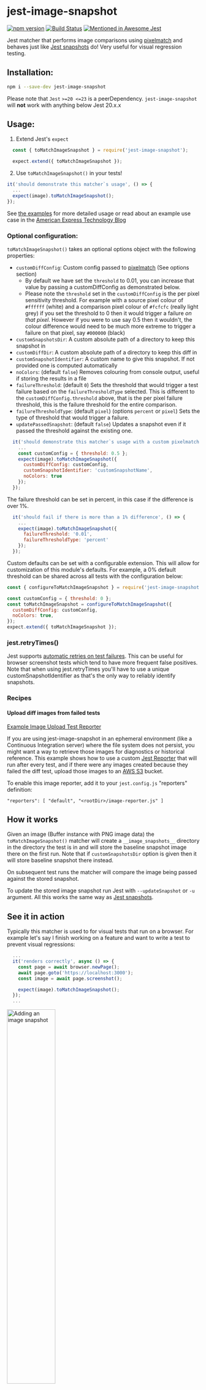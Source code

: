 # jest-image-snapshot

[![npm version](https://badge.fury.io/js/jest-image-snapshot.svg)](https://badge.fury.io/js/jest-image-snapshot)
[![Build Status](https://travis-ci.org/americanexpress/jest-image-snapshot.svg?branch=master)](https://travis-ci.org/americanexpress/jest-image-snapshot)
[![Mentioned in Awesome Jest](https://awesome.re/mentioned-badge.svg)](https://github.com/jest-community/awesome-jest)

Jest matcher that performs image comparisons using [pixelmatch](https://github.com/mapbox/pixelmatch) and behaves just like [Jest snapshots](https://facebook.github.io/jest/docs/snapshot-testing.html) do! Very useful for visual regression testing.

## Installation:
  ```bash
  npm i --save-dev jest-image-snapshot
  ```

  Please note that `Jest` `>=20 <=23` is a peerDependency. `jest-image-snapshot` will **not** work with anything below Jest 20.x.x

## Usage:
1. Extend Jest's `expect`
  ```javascript
    const { toMatchImageSnapshot } = require('jest-image-snapshot');

    expect.extend({ toMatchImageSnapshot });
  ```

2. Use `toMatchImageSnapshot()` in your tests!
  ```javascript
  it('should demonstrate this matcher`s usage', () => {
    ...
    expect(image).toMatchImageSnapshot();
  });
```

See [the examples](./examples/README.md) for more detailed usage or read about an example use case in the [American Express Technology Blog](https://americanexpress.io/smile-for-the-camera/)

### Optional configuration:

`toMatchImageSnapshot()` takes an optional options object with the following properties:

* `customDiffConfig`: Custom config passed to [pixelmatch](https://github.com/mapbox/pixelmatch#pixelmatchimg1-img2-output-width-height-options) (See options section)
  * By default we have set the `threshold` to 0.01, you can increase that value by passing a customDiffConfig as demonstrated below.
  * Please note the `threshold` set in the `customDiffConfig` is the per pixel sensitivity threshold. For example with a source pixel colour of `#ffffff` (white) and a comparison pixel colour of `#fcfcfc` (really light grey) if you set the threshold to 0 then it would trigger a failure *on that pixel*. However if you were to use say 0.5 then it wouldn't, the colour difference would need to be much more extreme to trigger a failure on that pixel, say `#000000` (black)
* `customSnapshotsDir`: A custom absolute path of a directory to keep this snapshot in
* `customDiffDir`: A custom absolute path of a directory to keep this diff in
* `customSnapshotIdentifier`: A custom name to give this snapshot. If not provided one is computed automatically
* `noColors`: (default `false`) Removes colouring from console output, useful if storing the results in a file
* `failureThreshold`: (default `0`) Sets the threshold that would trigger a test failure based on the `failureThresholdType` selected. This is different to the `customDiffConfig.threshold` above, that is the per pixel failure threshold, this is the failure threshold for the entire comparison.
* `failureThresholdType`: (default `pixel`) (options `percent` or `pixel`) Sets the type of threshold that would trigger a failure.
* `updatePassedSnapshot`: (default `false`) Updates a snapshot even if it passed the threshold against the existing one.

```javascript
  it('should demonstrate this matcher`s usage with a custom pixelmatch config', () => {
    ...
    const customConfig = { threshold: 0.5 };
    expect(image).toMatchImageSnapshot({
      customDiffConfig: customConfig,
      customSnapshotIdentifier: 'customSnapshotName',
      noColors: true
    });
  });
```

The failure threshold can be set in percent, in this case if the difference is over 1%.

```javascript
  it('should fail if there is more than a 1% difference', () => {
    ...
    expect(image).toMatchImageSnapshot({
      failureThreshold: '0.01',
      failureThresholdType: 'percent'
    });
  });
```

Custom defaults can be set with a configurable extension. This will allow for customization of this module's defaults. For example, a 0% default threshold can be shared across all tests with the configuration below:

```javascript
const { configureToMatchImageSnapshot } = require('jest-image-snapshot');

const customConfig = { threshold: 0 };
const toMatchImageSnapshot = configureToMatchImageSnapshot({
  customDiffConfig: customConfig,
  noColors: true,
});
expect.extend({ toMatchImageSnapshot });
```

### jest.retryTimes()
Jest supports [automatic retries on test failures](https://jestjs.io/docs/en/jest-object#jestretrytimes). This can be useful for browser screenshot tests which tend to have more frequent false positives. Note that when using jest.retryTimes you'll have to use a unique customSnapshotIdentifier as that's the only way to reliably identify snapshots.

### Recipes

#### Upload diff images from failed tests

[Example Image Upload Test Reporter](examples/image-reporter.js)

If you are using jest-image-snapshot in an ephemeral environment (like a Continuous Integration server) where the file system does not persist, you might want a way to retrieve those images for diagnostics or historical reference. This example shows how to use a custom [Jest Reporter](https://facebook.github.io/jest/docs/en/configuration.html#reporters-array-modulename-modulename-options) that will run after every test, and if there were any images created because they failed the diff test, upload those images to an [AWS S3](https://aws.amazon.com/s3/) bucket.

To enable this image reporter, add it to your `jest.config.js` "reporters" definition:

    "reporters": [ "default", "<rootDir>/image-reporter.js" ]

## How it works
  Given an image (Buffer instance with PNG image data) the `toMatchImageSnapshot()` matcher will create a `__image_snapshots__` directory in the directory the test is in and will store the baseline snapshot image there on the first run. Note that if `customSnapshotsDir` option is given then it will store baseline snapshot there instead.

  On subsequent test runs the matcher will compare the image being passed against the stored snapshot.

  To update the stored image snapshot run Jest with `--updateSnapshot` or `-u` argument. All this works the same way as [Jest snapshots](https://facebook.github.io/jest/docs/snapshot-testing.html).

## See it in action
  Typically this matcher is used to for visual tests that run on a browser. For example let's say I finish working on a feature and want to write a test to prevent visual regressions:
  ```javascript
    ...
    it('renders correctly', async () => {
      const page = await browser.newPage();
      await page.goto('https://localhost:3000');
      const image = await page.screenshot();

      expect(image).toMatchImageSnapshot();
    });
    ...
  ```

  <img title="Adding an image snapshot" src="./images/create-snapshot.gif" width="50%">

  Then after a few days as I finish adding another feature to my component I notice one of my tests failing!

  <img title="A failing image snapshot test" src="./images/fail-snapshot.gif" width="50%">

  Oh no! I must have introduced a regression! Let's see what the diff looks like to identify what I need to fix:

  <img title="Image diff" src="./images/image-diff.png" width="50%">

  And now that I know that I broke the card art I can fix it!

  Thanks `jest-image-snapshot`, that broken header would not have looked good in production!

  ## Contributing
  
  We welcome Your interest in the American Express Open Source Community on Github.
  Any Contributor to any Open Source Project managed by the American Express Open
  Source Community must accept and sign an Agreement indicating agreement to the
  terms below. Except for the rights granted in this Agreement to American Express
  and to recipients of software distributed by American Express, You reserve all
  right, title, and interest, if any, in and to Your Contributions. Please [fill
  out the Agreement](https://cla-assistant.io/americanexpress/jest-image-snapshot).

  Please feel free to open pull requests and see [CONTRIBUTING.md](./CONTRIBUTING.md) for commit formatting details.

  ## License
  
  Any contributions made under this project will be governed by the [Apache License
  2.0](https://github.com/americanexpress/jest-image-snapshot/blob/master/LICENSE.txt).

  ## Code of Conduct
  
  This project adheres to the [American Express Community Guidelines](https://github.com/americanexpress/jest-image-snapshot/wiki/Code-of-Conduct).
  By participating, you are expected to honor these guidelines.
